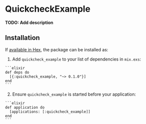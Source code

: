 # QuickcheckExample

**TODO: Add description**

## Installation

If [available in Hex](https://hex.pm/docs/publish), the package can be installed as:

  1. Add `quickcheck_example` to your list of dependencies in `mix.exs`:

    ```elixir
    def deps do
      [{:quickcheck_example, "~> 0.1.0"}]
    end
    ```

  2. Ensure `quickcheck_example` is started before your application:

    ```elixir
    def application do
      [applications: [:quickcheck_example]]
    end
    ```

